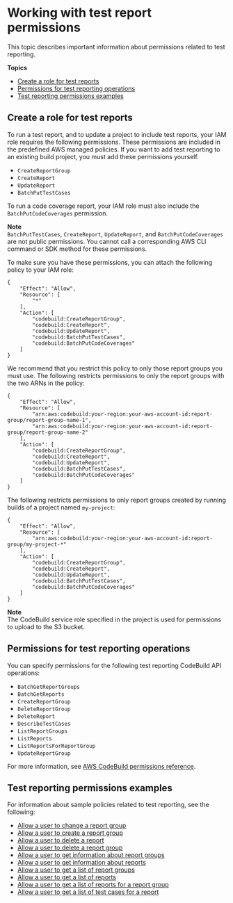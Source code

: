 # Working with test report permissions<a name="test-permissions"></a>

 This topic describes important information about permissions related to test reporting\. 

**Topics**
+ [Create a role for test reports](#test-permissions-required)
+ [Permissions for test reporting operations](#test-permissions-related-to-reporting)
+ [Test reporting permissions examples](#test-permissions-examples)

## Create a role for test reports<a name="test-permissions-required"></a>

To run a test report, and to update a project to include test reports, your IAM role requires the following permissions\. These permissions are included in the predefined AWS managed policies\. If you want to add test reporting to an existing build project, you must add these permissions yourself\.
+ `CreateReportGroup` 
+ `CreateReport` 
+ `UpdateReport` 
+ `BatchPutTestCases` 

To run a code coverage report, your IAM role must also include the `BatchPutCodeCoverages` permission\.

**Note**  
`BatchPutTestCases`, `CreateReport`, `UpdateReport`, and `BatchPutCodeCoverages` are not public permissions\. You cannot call a corresponding AWS CLI command or SDK method for these permissions\. 

To make sure you have these permissions, you can attach the following policy to your IAM role: 

```
{
    "Effect": "Allow",
    "Resource": [
        "*"
    ],
    "Action": [
        "codebuild:CreateReportGroup",
        "codebuild:CreateReport",
        "codebuild:UpdateReport",
        "codebuild:BatchPutTestCases",
        "codebuild:BatchPutCodeCoverages"
    ]
}
```

We recommend that you restrict this policy to only those report groups you must use\. The following restricts permissions to only the report groups with the two ARNs in the policy: 

```
{
    "Effect": "Allow",
    "Resource": [
        "arn:aws:codebuild:your-region:your-aws-account-id:report-group/report-group-name-1",
        "arn:aws:codebuild:your-region:your-aws-account-id:report-group/report-group-name-2"
    ],
    "Action": [
        "codebuild:CreateReportGroup",
        "codebuild:CreateReport",
        "codebuild:UpdateReport",
        "codebuild:BatchPutTestCases",
        "codebuild:BatchPutCodeCoverages"
    ]
}
```

The following restricts permissions to only report groups created by running builds of a project named `my-project`: 

```
{
    "Effect": "Allow",
    "Resource": [
        "arn:aws:codebuild:your-region:your-aws-account-id:report-group/my-project-*"
    ],
    "Action": [
        "codebuild:CreateReportGroup",
        "codebuild:CreateReport",
        "codebuild:UpdateReport",
        "codebuild:BatchPutTestCases",
        "codebuild:BatchPutCodeCoverages"
    ]
}
```

**Note**  
The CodeBuild service role specified in the project is used for permissions to upload to the S3 bucket\.

## Permissions for test reporting operations<a name="test-permissions-related-to-reporting"></a>

 You can specify permissions for the following test reporting CodeBuild API operations: 
+  `BatchGetReportGroups` 
+  `BatchGetReports` 
+  `CreateReportGroup` 
+  `DeleteReportGroup` 
+  `DeleteReport` 
+  `DescribeTestCases` 
+  `ListReportGroups` 
+  `ListReports` 
+  `ListReportsForReportGroup` 
+  `UpdateReportGroup` 

For more information, see [AWS CodeBuild permissions reference](auth-and-access-control-permissions-reference.md)\.

## Test reporting permissions examples<a name="test-permissions-examples"></a>

 For information about sample policies related to test reporting, see the following: 
+  [Allow a user to change a report group](auth-and-access-control-iam-identity-based-access-control.md#customer-managed-policies-example-change-report-group) 
+  [Allow a user to create a report group](auth-and-access-control-iam-identity-based-access-control.md#customer-managed-policies-example-create-report-group) 
+  [Allow a user to delete a report](auth-and-access-control-iam-identity-based-access-control.md#customer-managed-policies-example-delete-report) 
+  [Allow a user to delete a report group](auth-and-access-control-iam-identity-based-access-control.md#customer-managed-policies-example-delete-report-group) 
+  [Allow a user to get information about report groups](auth-and-access-control-iam-identity-based-access-control.md#customer-managed-policies-get-information-about-report-group) 
+  [Allow a user to get information about reports](auth-and-access-control-iam-identity-based-access-control.md#customer-managed-policies-get-information-about-reports) 
+  [Allow a user to get a list of report groups](auth-and-access-control-iam-identity-based-access-control.md#customer-managed-policies-example-get-list-of-report-groups) 
+  [Allow a user to get a list of reports](auth-and-access-control-iam-identity-based-access-control.md#customer-managed-policies-example-get-list-of-reports) 
+  [Allow a user to get a list of reports for a report group](auth-and-access-control-iam-identity-based-access-control.md#customer-managed-policies-example-get-list-of-reports-for-report-group) 
+  [Allow a user to get a list of test cases for a report](auth-and-access-control-iam-identity-based-access-control.md#customer-managed-policies-example-get-list-of-test-cases-for-report) 